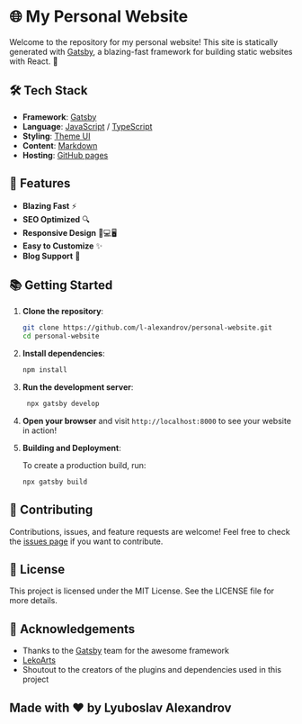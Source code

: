 # 🌐 My Personal Website

Welcome to the repository for my personal website! This site is statically generated with [Gatsby](https://www.gatsbyjs.com/), a blazing-fast framework for building static websites with React. 🚀

## 🛠️ Tech Stack

- **Framework**: [Gatsby](https://www.gatsbyjs.com/)
- **Language**: [JavaScript](https://developer.mozilla.org/en-US/docs/Web/JavaScript) / [TypeScript](https://www.typescriptlang.org/)
- **Styling**: [Theme UI](https://theme-ui.com/)
- **Content**: [Markdown](https://www.markdownguide.org/)
- **Hosting**: [GitHub pages](https://www.github.com/)

## 🚀 Features

- **Blazing Fast** ⚡️
- **SEO Optimized** 🔍
- **Responsive Design** 📱💻🖥️
- **Easy to Customize** ✨
- **Blog Support** 📝

## 📚 Getting Started

1. **Clone the repository**:

   ```bash
   git clone https://github.com/l-alexandrov/personal-website.git
   cd personal-website
   ```

2. **Install dependencies**:

   ```bash
   npm install
   ```

3. **Run the development server**:

   ```bash
    npx gatsby develop
    ```

4. **Open your browser** and visit `http://localhost:8000` to see your website in action!

5. **Building and Deployment**:

   To create a production build, run:

   ```bash
   npx gatsby build
   ```

## 🤝 Contributing

Contributions, issues, and feature requests are welcome! Feel free to check the [issues page](https://github.com/l-alexandrov/personal-website/issues) if you want to contribute.

## 📄 License

This project is licensed under the MIT License. See the LICENSE file for more details.

## 🙏 Acknowledgements

- Thanks to the [Gatsby](https://github.com/gatsbyjs/gatsby)  team for the awesome framework
- [LekoArts](https://github.com/LekoArts)
- Shoutout to the creators of the plugins and dependencies used in this project

## Made with ❤️ by Lyuboslav Alexandrov
